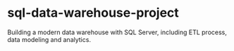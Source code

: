 # sql-data-warehouse-project
Building a modern data warehouse with SQL Server, including ETL process, data modeling and analytics. 
